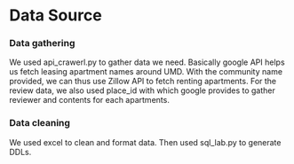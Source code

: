 # Data Source 

### Data gathering

We used api_crawerl.py to gather data we need. Basically google API helps us fetch leasing apartment names around UMD. With the community name provided, we can thus use Zillow API to fetch renting apartments.
For the review data, we also used place_id with which google provides to gather reviewer and contents for each apartments.

### Data cleaning

We used excel to clean and format data. Then used sql_lab.py to generate DDLs.
